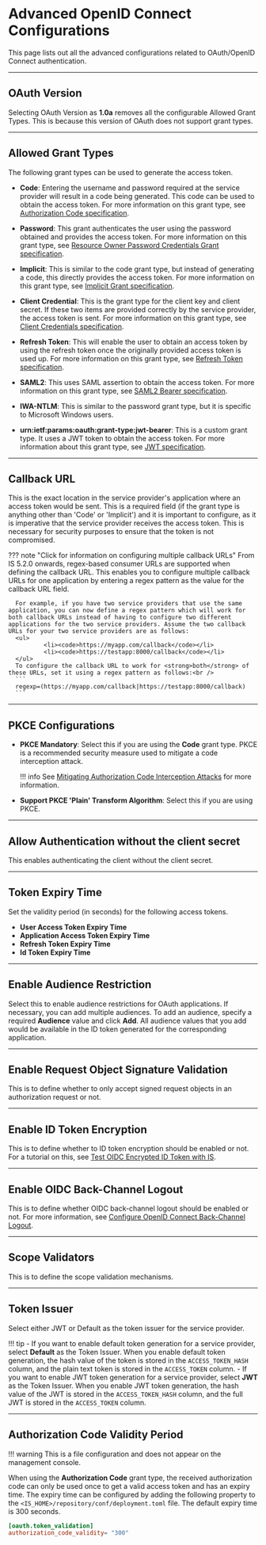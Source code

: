 # Advanced OpenID Connect Configurations

This page lists out all the advanced configurations related to OAuth/OpenID Connect authentication. 


--- 

## OAuth Version 
Selecting OAuth Version as **1.0a** removes all the configurable Allowed Grant Types. This is because this version of OAuth does not support grant types.

---
## Allowed Grant Types
The following grant types can be used to generate the access token.

- **Code**: Entering the username and password required at the service provider will result in a code being generated. This code can be used to obtain the access token. For more information on this grant type, see [Authorization Code specification](https://tools.ietf.org/html/rfc6749#section-4.1).

- **Password**: This grant authenticates the user using the password obtained and provides the access token. For more information on this grant type, see [Resource Owner Password Credentials Grant specification](https://tools.ietf.org/html/rfc6749#section-4.3).

- **Implicit**: This is similar to the code grant type, but instead of generating a code, this directly provides the access token. For more information on this grant type, see [Implicit Grant specification](https://tools.ietf.org/html/rfc6749#section-4.2).

- **Client Credential**: This is the grant type for the client key and client secret. If these two items are provided correctly by the service provider, the access token is sent. For more information on this grant type, see [Client Credentials specification](https://tools.ietf.org/html/rfc6749#section-4.4).

- **Refresh Token**: This will enable the user to obtain an access token by using the refresh token once the originally provided access token is used up. For more information on this grant type, see [Refresh Token specification](https://tools.ietf.org/html/rfc6749#section-1.5).

- **SAML2**: This uses SAML assertion to obtain the access token. For more information on this grant type, see [SAML2 Bearer specification](https://tools.ietf.org/id/draft-ietf-oauth-saml2-bearer-23.txt).

- **IWA-NTLM**: This is similar to the password grant type, but it is specific to Microsoft Windows users.

- **urn:ietf:params:oauth:grant-type:jwt-bearer**: This is a custom grant type. It uses a JWT token to obtain the access token. For more information about this grant type, see [JWT specification](https://tools.ietf.org/html/rfc7523).

---

## Callback URL
This is the exact location in the service provider's application where an access token would be sent. This is a required field (if the grant type is anything other than 'Code' or 'Implicit') and it is important to configure, as it is imperative that the service provider receives the access token. This is necessary for security purposes to ensure that the token is not compromised.

??? note "Click for information on configuring multiple callback URLs"
     From IS 5.2.0 onwards, regex-based consumer URLs are supported when defining the callback URL. This enables you to configure multiple callback URLs for one application by entering a regex pattern as the value for the callback URL field.

      For example, if you have two service providers that use the same application, you can now define a regex pattern which will work for both callback URLs instead of having to configure two different applications for the two service providers. Assume the two callback URLs for your two service providers are as follows:
      <ul>
              <li><code>https://myapp.com/callback</code></li>
              <li><code>https://testapp:8000/callback</code></li>
      </ul>
      To configure the callback URL to work for <strong>both</strong> of these URLs, set it using a regex pattern as follows:<br />
      ```
      regexp=(https://myapp.com/callback|https://testapp:8000/callback)
      ```

---

## PKCE Configurations

- **PKCE Mandatory**: Select this if you are using the <strong>Code</strong> grant type. PKCE is a recommended security measure used to mitigate a code interception attack. 

    !!! info
        See [Mitigating Authorization Code Interception Attacks](../../../deploy/mitigate-attacks/mitigate-authorization-code-interception-attacks/) for more information.

- **Support PKCE 'Plain' Transform Algorithm**: Select this if you are using PKCE.

---

## Allow Authentication without the client secret

This enables authenticating the client without the client secret.

----

## Token Expiry Time

Set the validity period (in seconds) for the following access tokens. 

- **User Access Token Expiry Time**
- **Application Access Token Expiry Time**
- **Refresh Token Expiry Time**
- **Id Token Expiry Time**

-----

## Enable Audience Restriction

Select this to enable audience restrictions for OAuth applications. If necessary, you can add multiple audiences. To add an audience, specify a required **Audience** value and click **Add**. All audience values that you add would be available in the ID token generated for the corresponding application.

----

## Enable Request Object Signature Validation

This is to define whether to only accept signed request objects in an authorization request or not. 
<!--- For more information, see [Enforcing Signature Validation for Request Objects](insertlink).-->

----

## Enable ID Token Encryption

This is to define whether to ID token encryption should be enabled or not. For a tutorial on this, see [Test OIDC Encrypted ID Token with IS](../../../guides/login/oidc-token-encryption/).

----

## Enable OIDC Back-Channel Logout

This is to define whether OIDC back-channel logout should be enabled or not. For more information, see [Configure OpenID Connect Back-Channel Logout](../../../guides/login/oidc-backchannel-logout/).

----

## Scope Validators

This is to define the scope validation mechanisms. 
<!--- For more information on XACML scope validation, see [Validating the Scope of OAuth Access Tokens using XACML Policies](insertlink).-->

----

## Token Issuer

Select either JWT or Default as the token issuer for the service provider.

!!! tip
    - If you want to enable default token generation for a service provider, select **Default** as the Token Issuer. 
      When you enable default token generation, the hash value of the token is stored in the `ACCESS_TOKEN_HASH `column, and the plain text token is stored in the `ACCESS_TOKEN` column. 
    - If you want to enable JWT token generation for a service provider, select **JWT** as the Token Issuer.
      When you enable JWT token generation, the hash value of the JWT is stored in the `ACCESS_TOKEN_HASH` column, and the full JWT is stored in the `ACCESS_TOKEN` column.

---

## Authorization Code Validity Period

!!! warning
    This is a file configuration and does not appear on the management console.

When using the **Authorization Code** grant type, the received authorization code can only be used once to get a valid access token and has an expiry time. The expiry time can be configured by adding the following property to the `<IS_HOME>/repository/conf/deployment.toml` file. The default expiry time is 300 seconds.

``` toml
[oauth.token_validation]
authorization_code_validity= "300"
```

